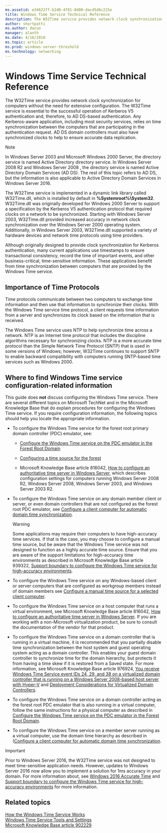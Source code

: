 ```yaml
---
ms.assetid: e34622ff-b2d0-4f81-8d00-dacd5d6c215e
title: Windows Time Service Technical Reference
description: The W32Time service provides network clock synchronization for computers without the need for extensive configuration. The W32Time service is essential to the successful operation of Kerberos V5 authentication and, therefore, to AD DS-based authentication.
author: shortpatti
ms.author: dacuo
manager: alanth
ms.date: 4/16/2018
ms.topic: article
ms.prod: windows-server-threshold
ms.technology: networking
---
```


# Windows Time Service Technical Reference
The W32Time service provides network clock synchronization for computers without the need for extensive configuration. The W32Time service is essential to the successful operation of Kerberos V5 authentication and, therefore, to AD DS-based authentication. Any Kerberos-aware application, including most security services, relies on time synchronization between the computers that are participating in the authentication request. AD DS domain controllers must also have synchronized clocks to help to ensure accurate data replication.

> [!NOTE]  
> In Windows Server 2003 and Microsoft Windows 2000 Server, the directory service is named Active Directory directory service. In  Windows Server 2008 R2  and  Windows Server 2008 , the directory service is named Active Directory Domain Services (AD DS). The rest of this topic refers to AD DS, but the information is also applicable to Active Directory Domain Services in Windows Server 2016.

The W32Time service is implemented in a dynamic link library called W32Time.dll, which is installed by default in **%Systemroot%\System32**. W32Time.dll was originally developed for Windows 2000 Server to support a specification by the Kerberos V5 authentication protocol that required clocks on a network to be synchronized. Starting with Windows Server 2003, W32Time.dll provided increased accuracy in network clock synchronization over the Windows Server 2000 operating system. Additionally, in Windows Server 2003, W32Time.dll supported a variety of hardware devices and network time protocols using time providers.

Although originally designed to provide clock synchronization for Kerberos authentication, many current applications use timestamps to ensure transactional consistency, record the time of important events, and other business-critical, time-sensitive information.  These applications benefit from time synchronization between computers that are provided by the Windows Time service.

## Importance of Time Protocols
Time protocols communicate between two computers to exchange time information and then use that information to synchronize their clocks. With the Windows Time service time protocol, a client requests time information from a server and synchronizes its clock based on the information that is received.
  
The Windows Time service uses NTP to help synchronize time across a network. NTP is an Internet time protocol that includes the discipline algorithms necessary for synchronizing clocks. NTP is a more accurate time protocol than the Simple Network Time Protocol (SNTP) that is used in some versions of Windows; however, W32Time continues to support SNTP to enable backward compatibility with computers running SNTP-based time services such as Windows 2000.
<!-- maybe this should be its own topic under the Tech Ref section -->
## <a name="BKMK_Config"></a>Where to find Windows Time service configuration-related information  
This guide does **not** discuss configuring the Windows Time service. There are several different topics on Microsoft TechNet and in the Microsoft Knowledge Base that do explain procedures for configuring the Windows Time service. If you require configuration information, the following topics should help you locate the appropriate information.  
<!-- should this be an if/then table -->
-   To configure the Windows Time service for the forest root primary domain controller (PDC) emulator, see:  
  
    -   [Configure the Windows Time service on the PDC emulator in the Forest Root Domain](https://docs.microsoft.com/en-us/previous-versions/windows/it-pro/windows-server-2008-R2-and-2008/cc731191%28v=ws.10%29) 
  
    -   [Configuring a time source for the forest](https://docs.microsoft.com/en-us/previous-versions/windows/it-pro/windows-server-2008-r2-and-2008/cc794823%28v%3dws.10%29) 
  
    -   Microsoft Knowledge Base article 816042, [How to configure an authoritative time server in Windows Server](https://go.microsoft.com/fwlink/?LinkID=60402), which describes configuration settings for computers running Windows Server 2008 R2, Windows Server 2008, Windows Server 2003, and Windows Server 2003 R2.  
  
-   To configure the Windows Time service on any domain member client or server, or even domain controllers that are not configured as the forest root PDC emulator, see [Configure a client computer for automatic domain time synchronization](https://docs.microsoft.com/en-us/previous-versions/windows/it-pro/windows-server-2008-r2-and-2008/cc816884%28v%3dws.10%29).  
  
    > [!WARNING]  
    > Some applications may require their computers to have high-accuracy time services. If that is the case, you may choose to configure a manual time source, but be aware that the Windows Time service was not designed to function as a highly accurate time source. Ensure that you are aware of the support limitations for high-accuracy time environments as described in Microsoft Knowledge Base article 939322, [Support boundary to configure the Windows Time service for high-accuracy environments](https://go.microsoft.com/fwlink/?LinkID=179459).  
  
-   To configure the Windows Time service on any Windows-based client or server computers that are configured as workgroup members instead of domain members see [Configure a manual time source for a selected client computer](https://docs.microsoft.com/en-us/previous-versions/windows/it-pro/windows-server-2008-r2-and-2008/cc816656%28v%3dws.10%29).  
  
-   To configure the Windows Time service on a host computer that runs a virtual environment, see Microsoft Knowledge Base article 816042, [How to configure an authoritative time server in Windows Server](https://go.microsoft.com/fwlink/?LinkID=60402). If you are working with a non-Microsoft virtualization product, be sure to consult the documentation of the vendor for that product.  
  
-   To configure the Windows Time service on a domain controller that is running in a virtual machine, it is recommended that you partially disable time synchronization between the host system and guest operating system acting as a domain controller. This enables your guest domain controller to synchronize time for the domain hierarchy, but protects it from having a time skew if it is restored from a Saved state. For more information, see Microsoft Knowledge Base article 976924, [You receive Windows Time Service event IDs 24, 29, and 38 on a virtualized domain controller that is running on a Windows Server 2008-based host server with Hyper-V](https://go.microsoft.com/fwlink/?LinkID=192236) and [Deployment Considerations for Virtualized Domain Controllers](https://go.microsoft.com/fwlink/?LinkID=192235).  
  
-   To configure the Windows Time service on a domain controller acting as the forest root PDC emulator that is also running in a virtual computer, follow the same instructions for a physical computer as described in [Configure the Windows Time service on the PDC emulator in the Forest Root Domain](https://docs.microsoft.com/en-us/previous-versions/windows/it-pro/windows-server-2008-R2-and-2008/cc731191%28v=ws.10%29).  
  
-   To configure the Windows Time service on a member server running as a virtual computer, use the domain time hierarchy as described in ([Configure a client computer for automatic domain time synchronization](https://docs.microsoft.com/en-us/previous-versions/windows/it-pro/windows-server-2008-r2-and-2008/cc816884%28v%3dws.10%29).


> [!IMPORTANT]  
> Prior to Windows Server 2016, the W32Time service was not designed to meet time-sensitive application needs.  However, updates to Windows Server 2016 now allow you to implement a solution for 1ms accuracy in your domain.  For more information about, see  [Windows 2016 Accurate Time](accurate-time.md) and [Support boundary to configure the Windows Time service for high-accuracy environments](support-boundary.md) for more information.

## Related topics  
[How the Windows Time Service Works](How-the-Windows-Time-Service-Works.md)  
[Windows Time Service Tools and Settings](Windows-Time-Service-Tools-and-Settings.md)  
[Microsoft Knowledge Base article 902229](https://go.microsoft.com/fwlink/?LinkId=186066)